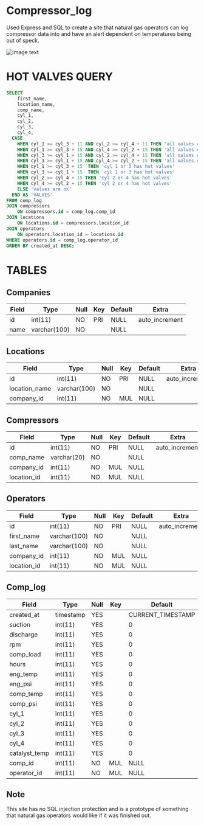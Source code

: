 # Compressor_log
Used Express and SQL to create a site that natural gas operators can log compressor data into and have an alert dependent on temperatures being out of speck.

![image text](https://user-images.githubusercontent.com/28475668/39558369-ab97f4a0-4e53-11e8-85a1-65bc3d8ed5ab.png)


HOT VALVES QUERY
================
```sql
SELECT
    first_name,
    location_name,
    comp_name,
    cyl_1,
    cyl_2,
    cyl_3,
    cyl_4,
  CASE
    WHEN cyl_1 >= cyl_3 + 11 AND cyl_2 >= cyl_4 + 11 THEN 'all valves could be hot valves'
    WHEN cyl_1 >= cyl_3 + 15 AND cyl_4 >= cyl_2 + 15 THEN 'all valves could be hot valves'
    WHEN cyl_3 >= cyl_1 + 15 AND cyl_2 >= cyl_4 + 15 THEN 'all valves could be hot valves'
    WHEN cyl_3 >= cyl_1 + 15 AND cyl_4 >= cyl_2 + 15 THEN 'all valves could be hot valves'
    WHEN cyl_1 >= cyl_3 + 15  THEN 'cyl 1 or 3 has hot valves'
    WHEN cyl_3 >= cyl_1 + 15  THEN 'cyl 1 or 3 has hot valves'
    WHEN cyl_2 >= cyl_4 + 15 THEN 'cyl 2 or 4 has hot valves'
    WHEN cyl_4 >= cyl_2 + 15 THEN 'cyl 2 or 4 has hot valves'
    ELSE 'valves are ok'
  END AS 'VALVES'
FROM comp_log
JOIN compressors
    ON compressors.id = comp_log.comp_id
JOIN locations
    ON locations.id = compressors.location_id
JOIN operators 
    ON operators.location_id = locations.id 
WHERE operators.id = comp_log.operator_id 
ORDER BY created_at DESC;
```


TABLES
======

## Companies
| Field | Type         | Null | Key | Default | Extra          |
|------ | ------------ |----- | --- | ------- | -------------- |
| id    | int(11)      | NO   | PRI | NULL    | auto_increment |
| name  | varchar(100) | NO   |     | NULL    |                |


## Locations
| Field         | Type         | Null | Key | Default | Extra          |
|---------------|--------------|------|-----|---------|----------------|
| id            | int(11)      | NO   | PRI | NULL    | auto_increment |
| location_name | varchar(100) | NO   |     | NULL    |                |
| company_id    | int(11)      | NO   | MUL | NULL    |                |


## Compressors
| Field       | Type        | Null | Key | Default | Extra          |
|-------------|-------------|------|-----|---------|----------------|
| id          | int(11)     | NO   | PRI | NULL    | auto_increment |
| comp_name   | varchar(20) | NO   |     | NULL    |                |
| company_id  | int(11)     | NO   | MUL | NULL    |                |
| location_id | int(11)     | NO   | MUL | NULL    |                |


## Operators
| Field       | Type         | Null | Key | Default | Extra          |
|-------------|--------------|------|-----|---------|----------------|
| id          | int(11)      | NO   | PRI | NULL    | auto_increment |
| first_name  | varchar(100) | NO   |     | NULL    |                |
| last_name   | varchar(100) | NO   |     | NULL    |                |
| company_id  | int(11)      | NO   | MUL | NULL    |                |
| location_id | int(11)      | NO   | MUL | NULL    |                |


## Comp_log
| Field         | Type      | Null | Key | Default           | Extra |
|---------------|-----------|------|-----|-------------------|-------|
| created_at    | timestamp | YES  |     | CURRENT_TIMESTAMP |       |
| suction       | int(11)   | YES  |     | 0                 |       |
| discharge     | int(11)   | YES  |     | 0                 |       |
| rpm           | int(11)   | YES  |     | 0                 |       |
| comp_load     | int(11)   | YES  |     | 0                 |       |
| hours         | int(11)   | YES  |     | 0                 |       |
| eng_temp      | int(11)   | YES  |     | 0                 |       |
| eng_psi       | int(11)   | YES  |     | 0                 |       |
| comp_temp     | int(11)   | YES  |     | 0                 |       |
| comp_psi      | int(11)   | YES  |     | 0                 |       |
| cyl_1         | int(11)   | YES  |     | 0                 |       |
| cyl_2         | int(11)   | YES  |     | 0                 |       |
| cyl_3         | int(11)   | YES  |     | 0                 |       |
| cyl_4         | int(11)   | YES  |     | 0                 |       |
| catalyst_temp | int(11)   | YES  |     | 0                 |       |
| comp_id       | int(11)   | NO   | MUL | NULL              |       |
| operator_id   | int(11)   | NO   | MUL | NULL              |       |


Note
----
This site has no SQL injection protection and is a prototype of something that natural gas operators would like if it was finished out. 
